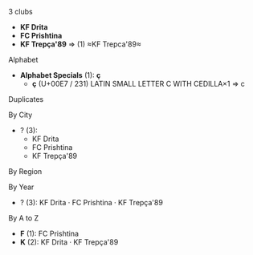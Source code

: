 3 clubs

- **KF Drita**
- **FC Prishtina**
- **KF Trepça'89** ⇒ (1) ≈KF Trepca'89≈




Alphabet

- **Alphabet Specials** (1):  **ç** 
  - **ç** (U+00E7 / 231) LATIN SMALL LETTER C WITH CEDILLA×1 ⇒ c




Duplicates





By City

- ? (3): 
  - KF Drita 
  - FC Prishtina 
  - KF Trepça'89 




By Region





By Year

- ? (3):   KF Drita · FC Prishtina · KF Trepça'89






By A to Z

- **F** (1): FC Prishtina
- **K** (2): KF Drita · KF Trepça'89




